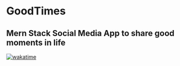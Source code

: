 # GoodTimes

## Mern Stack Social Media App to share good moments in life

[![wakatime](https://wakatime.com/badge/user/6ae01bc2-dc0f-4962-940e-3692dc2bcc23/project/f99c64eb-9592-4c34-b6db-c07d143c7265.svg)](https://wakatime.com/badge/user/6ae01bc2-dc0f-4962-940e-3692dc2bcc23/project/f99c64eb-9592-4c34-b6db-c07d143c7265)
